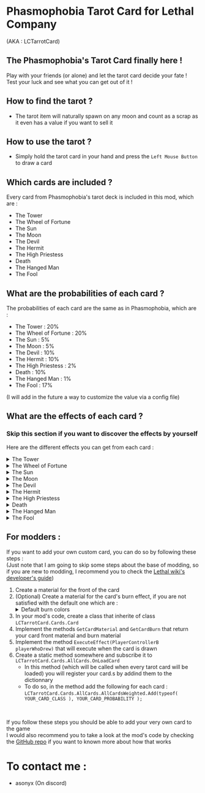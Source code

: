# Phasmophobia Tarot Card for Lethal Company
(AKA : LCTarrotCard)

## The Phasmophobia's Tarot Card finally here !
Play with your friends (or alone) and let the tarot card decide your fate !<br/>
Test your luck and see what you can get out of it !

## How to find the tarot ?
- The tarot item will naturally spawn on any moon and count as a scrap as it even has a value if you want to sell it

## How to use the tarot ?
- Simply hold the tarot card in your hand and press the `Left Mouse Button` to draw a card

## Which cards are included ?
Every card from Phasmophobia's tarot deck is included in this mod, which are :
- The Tower
- The Wheel of Fortune
- The Sun
- The Moon
- The Devil
- The Hermit
- The High Priestess
- Death
- The Hanged Man
- The Fool

## What are the probabilities of each card ?
The probabilities of each card are the same as in Phasmophobia, which are :
- The Tower : 20%
- The Wheel of Fortune : 20%
- The Sun : 5%
- The Moon : 5%
- The Devil : 10%
- The Hermit : 10%
- The High Priestess : 2%
- Death : 10%
- The Hanged Man : 1%
- The Fool : 17%

(I will add in the future a way to customize the value via a config file)

## What are the effects of each card ?
### Skip this section if you want to discover the effects by yourself
Here are the different effects you can get from each card :<br/>

<details>
    <summary>The Tower</summary>
    Do a random interaction from the following list :<br/>
    - Open/Close doors<br/>
    - Lock/Unlock security doors<br/>
    - Turn off the breaker<br/>
    - Open/Close the ship's door<br/>
    - Pull the ship's lever
</details>

<details>
    <summary>The Wheel of Fortune</summary>
    Will have a 50/50 chance to do a good or bad effect<br/>
    - Good effect : Restore 20hp<br/>
    - Good effect : Boost some scrap's value by 10%<br/>
    - Bad effect : Damage the player by 20hp<br/>
    - Bad effect : Decrease some scrap's value by 10%<br/>
</details>

<details>
    <summary>The Sun</summary>
    Will do one of the following effects :<br/>
    - Fully restore your health to 100<br/>
    - Boost scrap's value in your inventory by 10%-50%<br/>
    - Boost some scrap's value by 10%-50%<br/>
</details>

<details>
    <summary>The Moon</summary>
    Will do one of the following effects :<br/>
    - Put you at 2hp<br/>
    - Decrease scrap's value in your inventory by 10%-90%<br/>
    - Decrease some scrap's value by 10%-90%<br/>
</details>

<details>
    <summary>The Devil</summary>
    Will do one of the following effects :<br/>
    - Tp a random entity in front of a random player<br/>
    - Blow at a random player<br/>
</details>

<details>
    <summary>The Hermit</summary>
    Will do one of the following effects :<br/>
    - Tp every entity as far away as possible from their current position<br/>
    - Tp the player to a random location inside the facility<br/>
</details>

<details>
    <summary>The High Priestess</summary>
    Will revive a dead player<br/>
    Or if no one is dead will provide an extra chance to the next player who dies by canceling their death and teleporting them to the ship
</details>

<details>
    <summary>Death</summary>
    Will provoke one of the following effects :<br/>
    - Spawn a coilhead if there is none and make it chase a player<br/>
    - Spawn a jester if there is none and pop it<br/>
    - Spawn giant or dog outside<br/>
</details>

<details>
    <summary>The Hanged Man</summary>
    Will instantaneously kill the player who drew the card<br/>
</details>

<details>
    <summary>The Fool</summary>
    Will do nothing<br/>
</details>

## For modders :
If you want to add your own custom card, you can do so by following these steps :<br/>
(Just note that I am going to skip some steps about the base of modding, so if you are new to modding, I recommend you to check the [Lethal wiki's developer's guide](https://lethal.wiki/dev/overview/))
1. Create a material for the front of the card
2. (Optional) Create a material for the card's burn effect, if you are not satisfied with the default one which are :<br/>
   <details>
    <summary>Default burn colors</summary>
    - Aqua : `Assets.Materials.BurnAqua` <br/>
    - Blue : `Assets.Materials.BurnBlue` <br/>
    - Green : `Assets.Materials.BurnGreen` <br/>
    - Purple : `Assets.Materials.BurnPurple` <br/>
    - Red : `Assets.Materials.BurnRed` <br/>
    - White : `Assets.Materials.BurnWhite` <br/>
    - Yellow : `Assets.Materials.BurnWhite` <br/>
   </details>
3. In your mod's code, create a class that inherite of class `LCTarrotCard.Cards.Card`
4. Implement the methods ``GetCardMaterial`` and ``GetCardBurn`` that return your card front material and burn material
5. Implement the method ``ExecuteEffect(PlayerControllerB playerWhoDrew)`` that will execute when the card is drawn
6. Create a static method somewhere and subscribe it to `LCTarrotCard.Cards.AllCards.OnLoadCard`<br/>
    - In this method (which will be called when every tarot card will be loaded) you will register your card.s by addind them to the dictionnary<br/>
    - To do so, in the method add the following for each card :<br/>
    ``LCTarrotCard.Cards.AllCards.AllCardsWeighted.Add(typeof( YOUR_CARD_CLASS ), YOUR_CARD_PROBABILITY );``

</br>

If you follow these steps you should be able to add your very own card to the game</br>
I would also recommend you to take a look at the mod's code by checking the [GitHub repo](https://github.com/Asonyx/LCTarrotCard/tree/master/) if you want to known more about how that works

# To contact me :
- asonyx (On discord)
